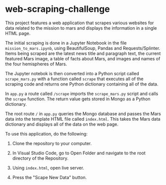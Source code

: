 # web-scraping-challenge

This project features a web application that scrapes various websites for data related to the mission to mars and displays the information in a single HTML page.

The initial scraping is done in a Jupyter Notebook in the file ```mission_to_mars.ipynb```, using BeautifulSoup, Pandas and Requests/Splinter. Items being scraped are the latest news title and paragraph text, the current featured Mars image, a table of facts about Mars, and images and names of the four hemispheres of Mars.

The Jupyter notebok is then converted into a Python script called ```scrape_mars.py``` with a function called ```scrape``` that executes all of the scraping code and returns one Python dictionary containing all of the data.

In ```app.py``` a route called ```/scrape``` imports the ```scrape_mars.py``` script and calls the ```scrape``` function. The return value gets stored in Mongo as a Python dictionary.

The root route ```/``` in ```app.py``` queries the Mongo database and passes the Mars data into the template HTML file called ```index.html```. This takes the Mars data dictionary and displays all of the data on the web page.

To use this application, do the following:

1. Clone the repository to your computer.

1. In Visual Studio Code, go to Open Folder and navigate to the root directory of the Repository.

1. Using ```index.html```, open live server.

1. Press the "Scape New Data" button.




